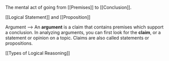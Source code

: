 The mental act of going from [[Premises]] to [[Conclusion]].

[[Logical Statement]] and [[Proposition]]


Argument --> An **argument** is a claim that contains premises which support a conclusion. In analyzing arguments, you can first look for the **claim**, or a statement or opinion on a topic. Claims are also called statements or propositions.

[[Types of Logical Reasoning]]




